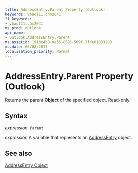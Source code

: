 ```yaml
---
title: AddressEntry.Parent Property (Outlook)
keywords: vbaol11.chm2041
f1_keywords:
- vbaol11.chm2041
ms.prod: outlook
api_name:
- Outlook.AddressEntry.Parent
ms.assetid: 191bc4b8-0e55-8676-569f-7fde61033298
ms.date: 06/08/2017
localization_priority: Normal
---
```



# AddressEntry.Parent Property (Outlook)

Returns the parent  **Object** of the specified object. Read-only.


## Syntax

_expression_. `Parent`

_expression_ A variable that represents an [AddressEntry](./Outlook.AddressEntry.md) object.


## See also


[AddressEntry Object](Outlook.AddressEntry.md)

